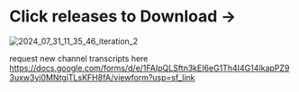 # Click releases to Download ->

![2024_07_31_11_35_46_iteration_2](https://github.com/user-attachments/assets/c2cd5b23-6007-4969-9220-1e61329bcf07)


request new channel transcripts here https://docs.google.com/forms/d/e/1FAIpQLSftn3kEI6eG1Th4I4G14IkapPZ93uxw3yi0MNtgjTLsKFH8fA/viewform?usp=sf_link
